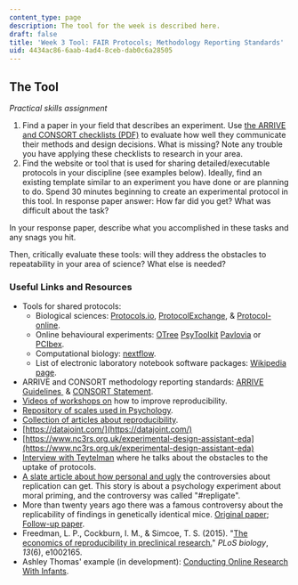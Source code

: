```yaml
---
content_type: page
description: The tool for the week is described here.
draft: false
title: 'Week 3 Tool: FAIR Protocols; Methodology Reporting Standards'
uid: 4434ac86-6aab-4ad4-8ceb-dab0c6a28505
---
```

## The Tool

*Practical skills assignment*

1. Find a paper in your field that describes an experiment. Use [the ARRIVE and CONSORT checklists (PDF)](https://arriveguidelines.org/sites/arrive/files/documents/ARRIVE%20Compliance%20Questionnaire.pdf) to evaluate how well they communicate their methods and design decisions. What is missing? Note any trouble you have applying these checklists to research in your area.
2. Find the website or tool that is used for sharing detailed/executable protocols in your discipline (see examples below). Ideally, find an existing template similar to an experiment you have done or are planning to do. Spend 30 minutes beginning to create an experimental protocol in this tool. In response paper answer: How far did you get? What was difficult about the task?

In your response paper, describe what you accomplished in these tasks and any snags you hit.

Then, critically evaluate these tools: will they address the obstacles to repeatability in your area of science? What else is needed? 

### Useful Links and Resources

- Tools for shared protocols:
    - Biological sciences: [Protocols.io](https://www.protocols.io), [ProtocolExchange](https://protocolexchange.researchsquare.com), & [Protocol-online](http://www.protocol-online.org).
    - Online behavioural experiments: [OTree](https://www.otree.org) [PsyToolkit](https://www.psytoolkit.org) [Pavlovia](https://pavlovia.org/docs/home/about) or [PCIbex](https://farm.pcibex.net).
    - Computational biology: [nextflow](https://www.nextflow.io).
    - List of electronic laboratory notebook software packages: [Wikipedia page](https://en.wikipedia.org/wiki/List_of_electronic_laboratory_notebook_software_packages).
- ARRIVE and CONSORT methodology reporting standards: [ARRIVE Guidelines ](https://arriveguidelines.org/) & [CONSORT Statement](https://www.bmj.com/content/340/bmj.c332).
- [Videos of workshops on](https://www.youtube.com/watch?v=kzUtpDBo8wk) how to improve reproducibility.
- [Repository of scales used in Psychology](https://osf.io/5zb8p/).
- [Collection of articles about reproducibility](https://www.nature.com/collections/prbfkwmwvz/).
- [https://datajoint.com/](https://datajoint.com/)
- [https://www.nc3rs.org.uk/experimental-design-assistant-eda](https://www.nc3rs.org.uk/experimental-design-assistant-eda)
- [Interview with Teytelman](https://theplosblog.plos.org/2021/03/interview-protocols-io/) where he talks about the obstacles to the uptake of protocols.
- [A slate article about how personal and ugly](https://slate.com/technology/2014/07/replication-controversy-in-psychology-bullying-file-drawer-effect-blog-posts-repligate.html) the controversies about replication can get. This story is about a psychology experiment about moral priming, and the controversy was called "#repligate". 
- More than twenty years ago there was a famous controversy about the replicability of findings in genetically identical mice. [Original paper](https://www.science.org/doi/full/10.1126/science.284.5420.1670?casa_token=D1uKhTqWSyQAAAAA%3AuU3axsIOKE8c1Y3d1b636WguDZHGWwCFw6eaY-SHEIX5ae3VwSIBN-rOg1xhEf3s_QTWEcRvBQQiRQ); [Follow-up paper](https://onlinelibrary.wiley.com/doi/epdf/10.1002/neu.10173).
- Freedman, L. P., Cockburn, I. M., & Simcoe, T. S. (2015). "[The economics of reproducibility in preclinical research.](https://journals.plos.org/plosbiology/article?id=10.1371/journal.pbio.1002165)" *PLoS biology*, *13*(6), e1002165.
- Ashley Thomas' example (in development): [Conducting Online Research With Infants](https://www.protocols.io/view/conducting-online-research-with-infants-byjapuie).